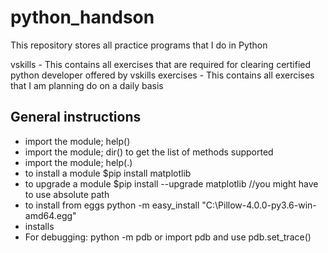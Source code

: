 # python_handson
This repository stores all practice programs that I do in Python

vskills - This contains all exercises that are required for clearing certified python developer offered by vskills 
exercises - This contains all exercises that I am planning do on a daily basis

General instructions
--------------------

-	import the module; help(<module name>)
-	import the module; dir(<module name>) to get the list of methods supported
-	import the module; help(<module name>.<method name>)
-	to install a module $pip install matplotlib
-	to upgrade a module $pip install --upgrade matplotlib  //you might have to use absolute path
-	to install from eggs  python -m easy_install "C:\Pillow-4.0.0-py3.6-win-amd64.egg"
-	installs
-	For debugging: python -m pdb <python file> or import pdb and use pdb.set_trace()
